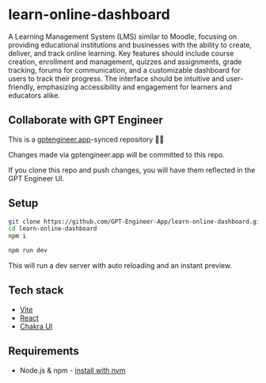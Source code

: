 # learn-online-dashboard

A Learning Management System (LMS) similar to Moodle, focusing on providing educational institutions and businesses with the ability to create, deliver, and track online learning. Key features should include course creation, enrollment and management, quizzes and assignments, grade tracking, forums for communication, and a customizable dashboard for users to track their progress. The interface should be intuitive and user-friendly, emphasizing accessibility and engagement for learners and educators alike.

## Collaborate with GPT Engineer

This is a [gptengineer.app](https://gptengineer.app)-synced repository 🌟🤖

Changes made via gptengineer.app will be committed to this repo.

If you clone this repo and push changes, you will have them reflected in the GPT Engineer UI.

## Setup

```sh
git clone https://github.com/GPT-Engineer-App/learn-online-dashboard.git
cd learn-online-dashboard
npm i
```

```sh
npm run dev
```

This will run a dev server with auto reloading and an instant preview.

## Tech stack

- [Vite](https://vitejs.dev/)
- [React](https://react.dev/)
- [Chakra UI](https://chakra-ui.com/)

## Requirements

- Node.js & npm - [install with nvm](https://github.com/nvm-sh/nvm#installing-and-updating)
